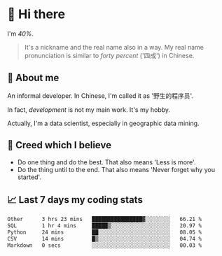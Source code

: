 # 👋 Hi there

I'm *40%*.

> It's a nickname and the real name also in a way.
> My real name pronunciation is similar to *forty percent* ('四成') in Chinese.

## :speech_balloon: About me

An informal developer. In Chinese, I'm called it as '野生的程序员'.

In fact, _development_ is not my main work. It's my hobby.

Actually, I'm a data scientist, especially in geographic data mining.

## :see_no_evil: Creed which I believe

- Do one thing and do the best. That also means 'Less is more'.
- Do the thing until to the end. That also means 'Never forget why you started'.

## :chart_with_upwards_trend: Last 7 days my coding stats

<!--START_SECTION:waka-->

```txt
Other      3 hrs 23 mins   ████████████████▓░░░░░░░░   66.21 %
SQL        1 hr 4 mins     █████▒░░░░░░░░░░░░░░░░░░░   20.97 %
Python     24 mins         ██░░░░░░░░░░░░░░░░░░░░░░░   08.05 %
CSV        14 mins         █▒░░░░░░░░░░░░░░░░░░░░░░░   04.74 %
Markdown   0 secs          ░░░░░░░░░░░░░░░░░░░░░░░░░   00.03 %
```

<!--END_SECTION:waka-->
